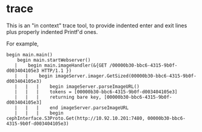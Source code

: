 # trace

This is an "in context" trace tool, to provide indented
enter and exit lines plus properly indented Printf'd ones.

For example, 
```
begin main.main()
    begin main.startWebserver()
   |    begin main.imageHandler(&{GET /00000b30-bbc6-4315-9b0f-d003404105e3 HTTP/1.1 })
   |   |    begin imageServer.imager.GetSized(00000b30-bbc6-4315-9b0f-d003404105e3)
   |   |   |    begin imageServer.parseImageURL()
   |   |   |    tokens = [00000b30-bbc6-4315-9b0f-d003404105e3]
   |   |   |    returning bare key, [00000b30-bbc6-4315-9b0f-d003404105e3]
   |   |   |    end imageServer.parseImageURL
   |   |   |    begin cephInterface.S3Proto.Get(http://10.92.10.201:7480, 00000b30-bbc6-4315-9b0f-d003404105e3)
```
